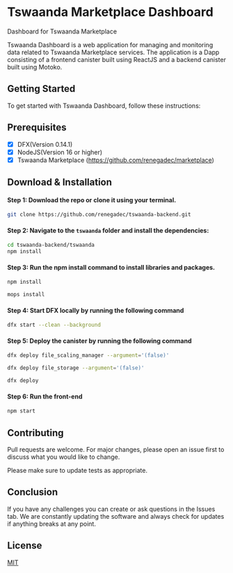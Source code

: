 # Tswaanda Marketplace Dashboard
Dashboard for Tswaanda Marketplace

Tswaanda Dashboard is a web application for managing and monitoring data related to Tswaanda Marketplace services. 
The application is a Dapp consisting of a frontend canister built using ReactJS and a backend canister built using Motoko. 
 
## Getting Started

To get started with Tswaanda Dashboard, follow these instructions:

## Prerequisites

- [X] DFX(Version 0.14.1)
- [X] NodeJS(Version 16 or higher)
- [X] Tswaanda Marketplace (https://github.com/renegadec/marketplace)

## Download & Installation

#### Step 1: Download the repo or clone it using your terminal.

```bash 
git clone https://github.com/renegadec/tswaanda-backend.git

```

#### Step 2: Navigate to the `tswaanda` folder and install the dependencies:

```bash
cd tswaanda-backend/tswaanda
npm install
```

#### Step 3: Run the npm install command to install libraries and packages.

```bash
npm install

mops install
```
#### Step 4: Start DFX locally by running the following command

```bash
dfx start --clean --background
```

#### Step 5: Deploy the canister by running the following command

```bash
dfx deploy file_scaling_manager --argument='(false)'

dfx deploy file_storage --argument='(false)'

dfx deploy
```

#### Step 6: Run the front-end

```bash
npm start
```

## Contributing

Pull requests are welcome. For major changes, please open an issue first
to discuss what you would like to change.

Please make sure to update tests as appropriate.

## Conclusion

If you have any challenges you can create or ask questions in the Issues tab. We are constantly updating the software and always check for updates if anything breaks at any point.

## License

[MIT](https://choosealicense.com/licenses/mit/)
